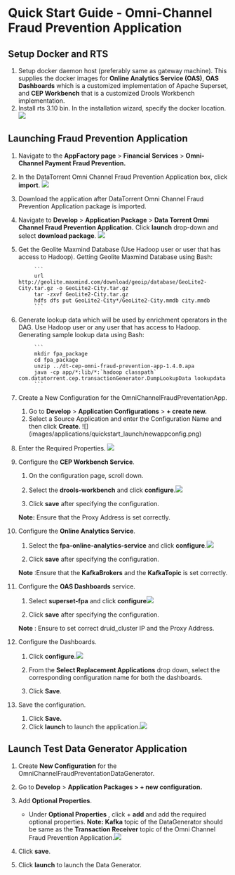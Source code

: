 # Quick Start Guide - Omni-Channel Fraud Prevention Application

## Setup Docker and RTS

1. Setup docker daemon host (preferably same as gateway machine). This supplies the docker images for **Online Analytics Service (OAS)**, **OAS Dashboards** which is a customized implementation of Apache Superset, and **CEP Workbench** that is a customized Drools Workbench implementation.
2. Install rts 3.10 bin. In the installation wizard, specify the docker location.
![](images/applications/quickstart_launch/dockerlocation.png)

## Launching Fraud Prevention Application

1. Navigate to the **AppFactory page** > **Financial Services** > **Omni-Channel Payment Fraud Prevention.**
2. In the DataTorrent Omni Channel Fraud Prevention Application box, click **import**. ![](images/applications/quickstart_launch/import.png)
3. Download the application after DataTorrent Omni Channel Fraud Prevention Application package is imported.
4. Navigate to **Develop** > **Application Package** > **Data Torrent Omni Channel Fraud Prevention Application.** Click **launch** drop-down and select **download package**. ![](images/applications/quickstart_launch/downloadpackage.png)
5. Get the Geolite Maxmind Database (Use Hadoop user or user that has access to Hadoop). 
            Getting Geolite Maxmind Database using Bash: 
      
            ```
            url http://geolite.maxmind.com/download/geoip/database/GeoLite2-City.tar.gz -o GeoLite2-City.tar.gz
            tar -zxvf GeoLite2-City.tar.gz 
            hdfs dfs put GeoLite2-City*/GeoLite2-City.mmdb city.mmdb
            ```

6. Generate lookup data which will be used by enrichment operators in the DAG. Use Hadoop user or any user that has access to Hadoop.
            Generating sample lookup data using Bash: 
      
            ```
            mkdir fpa_package
            cd fpa_package
            unzip ../dt-cep-omni-fraud-prevention-app-1.4.0.apa 
            java -cp app/*:lib/*:`hadoop classpath` com.datatorrent.cep.transactionGenerator.DumpLookupData lookupdata
            ```
      
7. Create a New Configuration for the OmniChannelFraudPreventationApp.
      1. Go to **Develop** > **Application Configurations** > **+ create new.**
      2. Select a Source Application and enter the Configuration Name and then click **Create**. ![]  (images/applications/quickstart_launch/newappconfig.png)
      
   
8. Enter the Required Properties. ![](images/applications/quickstart_launch/requiredpropertiesfpa.png)
9. Configure the **CEP Workbench Service**.
      1. On the configuration page, scroll down.
      2. Select the **drools-workbench** and click **configure**.![](images/applications/quickstart_launch/configservicefpa1.png)   
      
      3. Click **save** after specifying the configuration.
   
   **Note:** Ensure that the Proxy Address is set correctly.


10. Configure the **Online Analytics Service**.
      1. Select the **fpa-online-analytics-service** and click **configure**.![](images/applications/quickstart_launch/configservicefpa2.png)
      
      2. Click **save** after specifying the configuration.
    
    **Note** :Ensure that the **KafkaBrokers** and the **KafkaTopic** is set correctly.
    

11. Configure the **OAS Dashboards** service.
      1. Select **superset-fpa** and click **configure**![](images/applications/quickstart_launch/configservicefpa3.png)
      
      2. Click **save** after specifying the configuration.
    
    **Note** : Ensure to set correct druid\_cluster IP and the Proxy Address.
    
   
12. Configure the Dashboards.
      1. Click **configure**.![](images/applications/quickstart_launch/configpackagedashboardfpa.png)
      
      2. From the **Select Replacement Applications** drop down, select the corresponding configuration name for both the dashboards.
      3. Click **Save**.
   
13. Save the configuration.
      1. Click **Save.**
      2. Click **launch** to launch the application.![](images/applications/quickstart_launch/launchfpa.png)
      

## Launch Test Data Generator Application

1. Create **New Configuration** for the OmniChannelFraudPreventationDataGenerator.
2. Go to **Develop** > **Application Packages > + new configuration.**
3. Add **Optional Properties**.
   - Under **Optional Properties** , click + **add** and add the required optional properties.
   **Note:**   **Kafka** topic of the DataGenerator should be same as the **Transaction Receiver** topic of the Omni Channel Fraud Prevention Application.![](images/applications/quickstart_launch/launchgenerator.png)
   
   
4. Click **save**.
5. Click **launch** to launch the Data Generator. 
